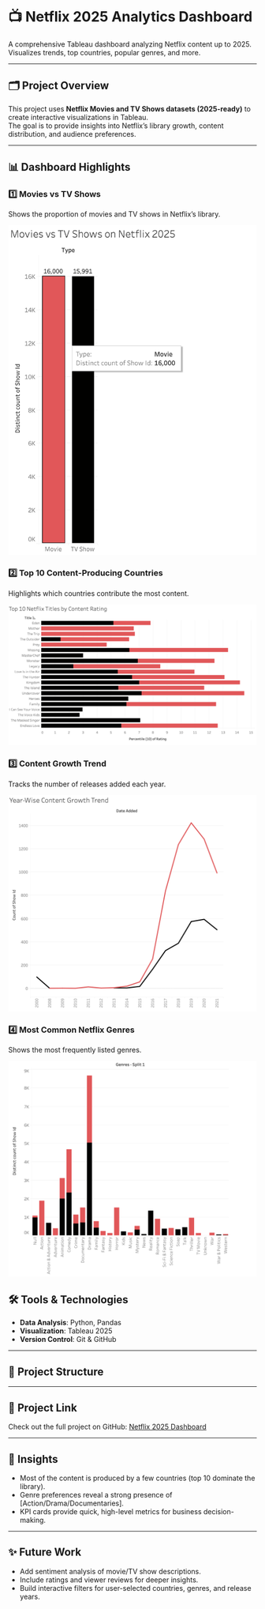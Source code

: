 # 📺 Netflix 2025 Analytics Dashboard

A comprehensive Tableau dashboard analyzing Netflix content up to 2025. Visualizes trends, top countries, popular genres, and more.  

---

## 🗂 Project Overview

This project uses **Netflix Movies and TV Shows datasets (2025-ready)** to create interactive visualizations in Tableau.  
The goal is to provide insights into Netflix’s library growth, content distribution, and audience preferences.

---

## 📊 Dashboard Highlights

### 1️⃣ Movies vs TV Shows
Shows the proportion of movies and TV shows in Netflix’s library.  

![Movies vs TV Shows](1st.png)

### 2️⃣ Top 10 Content-Producing Countries
Highlights which countries contribute the most content.  

![Top Countries](4th.png)

### 3️⃣ Content Growth Trend
Tracks the number of releases added each year.  

![Content Growth](2nd.png)

### 4️⃣ Most Common Netflix Genres
Shows the most frequently listed genres.  

![Popular Genres](5th.png)


## 🛠 Tools & Technologies

- **Data Analysis**: Python, Pandas  
- **Visualization**: Tableau 2025  
- **Version Control**: Git & GitHub  

---

## 📂 Project Structure
---

## 🔗 Project Link

Check out the full project on GitHub: [Netflix 2025 Dashboard](https://github.com/YashhCanCode/Netflix-Analysis)

---

## 📌 Insights

- Most of the content is produced by a few countries (top 10 dominate the library).  
- Genre preferences reveal a strong presence of [Action/Drama/Documentaries].  
- KPI cards provide quick, high-level metrics for business decision-making.  

---

## ✨ Future Work

- Add sentiment analysis of movie/TV show descriptions.  
- Include ratings and viewer reviews for deeper insights.  
- Build interactive filters for user-selected countries, genres, and release years.
